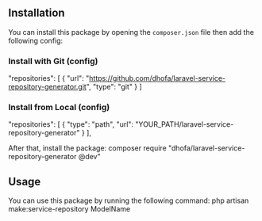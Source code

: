 ## Installation
You can install this package by opening the `composer.json` file
then add the following config:

### Install with Git (config)
"repositories": [
  {
    "url": "https://github.com/dhofa/laravel-service-repository-generator.git",
    "type": "git"
  }
]

### Install from Local (config)
"repositories": [
    {
        "type": "path",
        "url": "YOUR_PATH/laravel-service-repository-generator"
    }
],

After that, install the package:
composer require "dhofa/laravel-service-repository-generator @dev"


## Usage
You can use this package by running the following command:
php artisan make:service-repository ModelName
